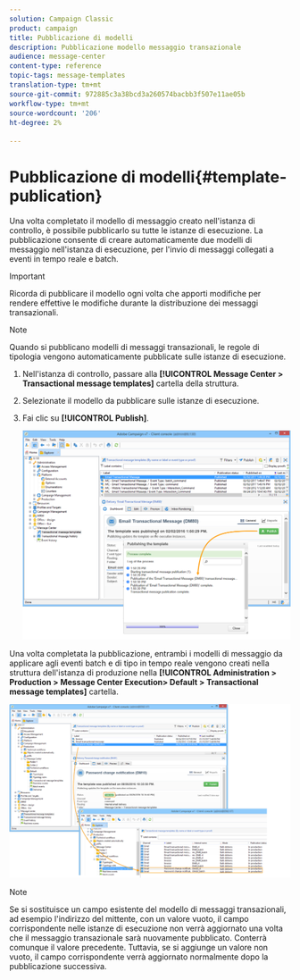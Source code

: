 ```yaml
---
solution: Campaign Classic
product: campaign
title: Pubblicazione di modelli
description: Pubblicazione modello messaggio transazionale
audience: message-center
content-type: reference
topic-tags: message-templates
translation-type: tm+mt
source-git-commit: 972885c3a38bcd3a260574bacbb3f507e11ae05b
workflow-type: tm+mt
source-wordcount: '206'
ht-degree: 2%

---
```



# Pubblicazione di modelli{#template-publication}

Una volta completato il modello di messaggio creato nell&#39;istanza di controllo, è possibile pubblicarlo su tutte le istanze di esecuzione. La pubblicazione consente di creare automaticamente due modelli di messaggio nell&#39;istanza di esecuzione, per l&#39;invio di messaggi collegati a eventi in tempo reale e batch.

>[!IMPORTANT]
>
>Ricorda di pubblicare il modello ogni volta che apporti modifiche per rendere effettive le modifiche durante la distribuzione dei messaggi transazionali.

>[!NOTE]
>
>Quando si pubblicano modelli di messaggi transazionali, le regole di tipologia vengono automaticamente pubblicate sulle istanze di esecuzione.

1. Nell&#39;istanza di controllo, passare alla **[!UICONTROL Message Center > Transactional message templates]** cartella della struttura.
1. Selezionate il modello da pubblicare sulle istanze di esecuzione.
1. Fai clic su **[!UICONTROL Publish]**.

   ![](assets/messagecenter_publish_model_008.png)

Una volta completata la pubblicazione, entrambi i modelli di messaggio da applicare agli eventi batch e di tipo in tempo reale vengono creati nella struttura dell&#39;istanza di produzione nella **[!UICONTROL Administration > Production > Message Center Execution> Default > Transactional message templates]** cartella.

![](assets/messagecenter_deployed_model_001.png)

>[!NOTE]
>
>Se si sostituisce un campo esistente del modello di messaggi transazionali, ad esempio l&#39;indirizzo del mittente, con un valore vuoto, il campo corrispondente nelle istanze di esecuzione non verrà aggiornato una volta che il messaggio transazionale sarà nuovamente pubblicato. Conterrà comunque il valore precedente. Tuttavia, se si aggiunge un valore non vuoto, il campo corrispondente verrà aggiornato normalmente dopo la pubblicazione successiva.
